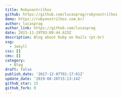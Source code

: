 ```yaml
---
title: Rubynostrilhos
github: https://github.com/lucasprag/rubynostrilhos
demo: https://rubynostrilhos.com.br/
author: lucasprag
author_link: https://github.com/lucasprag
date: 2023-11-29T03:09:44.625Z
description: Blog about Ruby on Rails (pt-br)
ssg:
  - Jekyll
css: []
cms: []
category:
  - Blog
draft: false
publish_date: '2017-12-07T01:17:01Z'
update_date: '2019-08-26T15:13:14Z'
github_star: 15
github_fork: 0
---
```

